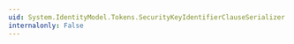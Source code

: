 ```yaml
---
uid: System.IdentityModel.Tokens.SecurityKeyIdentifierClauseSerializer.WriteKeyIdentifierClause(System.Xml.XmlWriter,System.IdentityModel.Tokens.SecurityKeyIdentifierClause)
internalonly: False
---
```

